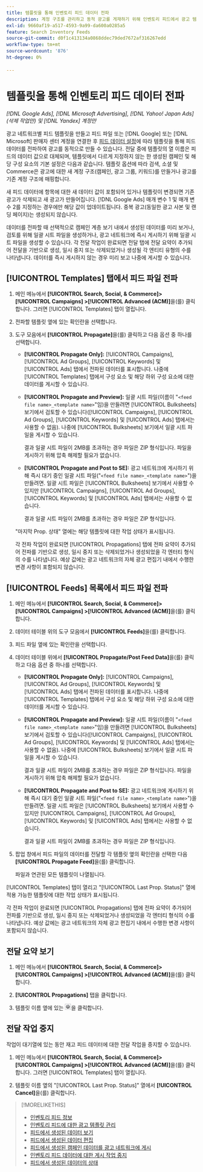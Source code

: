 ```yaml
---
title: 템플릿을 통해 인벤토리 피드 데이터 전파
description: 계정 구조를 관리하고 동적 광고를 게재하기 위해 인벤토리 피드에서 광고 템플릿을 통해 데이터를 전파하는 방법에 대해 알아봅니다.
exl-id: 9660af19-a517-4593-9a99-da600a0285a5
feature: Search Inventory Feeds
source-git-commit: d0f1c413134a0868ddec79ded7672af316267edd
workflow-type: tm+mt
source-wordcount: '876'
ht-degree: 0%

---
```


# 템플릿을 통해 인벤토리 피드 데이터 전파

*[!DNL Google Ads], [!DNL Microsoft Advertising], [!DNL Yahoo! Japan Ads]&#x200B;(삭제 작업만) 및 [!DNL Yandex] 계정만*

광고 네트워크별 피드 템플릿을 만들고 피드 파일 또는 [!DNL Google] 또는 [!DNL Microsoft] 판매자 센터 계정을 연결한 후 [피드 데이터 설정](feed-settings-manage.md)에 따라 템플릿을 통해 피드 데이터를 전파하여 광고를 동적으로 만들 수 있습니다. 전달 중에 템플릿의 열 이름은 피드의 데이터 값으로 대체되며, 템플릿에서 다르게 지정하지 않는 한 생성된 캠페인 및 해당 구성 요소의 기본 설정은 다음과 같습니다. 템플릿 옵션에 따라 검색, 소셜 및 Commerce은 광고에 대한 새 계정 구조(캠페인, 광고 그룹, 키워드)를 만들거나 광고를 기존 계정 구조에 매핑합니다.

새 피드 데이터에 항목에 대한 새 데이터 값이 포함되어 있거나 템플릿이 변경되면 기존 광고가 삭제되고 새 광고가 만들어집니다. [!DNL Google Ads] 매개 변수 1 및 매개 변수 2를 지정하는 경우에만 해당 값이 업데이트됩니다. 중복 광고(동일한 광고 사본 및 랜딩 페이지)는 생성되지 않습니다.

데이터를 전파할 때 선택적으로 캠페인 계층 보기 내에서 생성된 데이터를 미리 보거나, 검토를 위해 일괄 시트 파일을 생성하거나, 광고 네트워크에 즉시 게시하기 위해 일괄 시트 파일을 생성할 수 있습니다. 각 전달 작업이 완료되면 전달 탭에 전달 요약이 추가되어 전달을 기반으로 생성, 일시 중지 또는 삭제되었거나 생성될 각 엔티티 유형의 수를 나타냅니다. 데이터를 즉시 게시하지 않는 경우 미리 보고 나중에 게시할 수 있습니다.

## [!UICONTROL Templates] 탭에서 피드 파일 전파

1. 메인 메뉴에서 **[!UICONTROL Search, Social, & Commerce]> [!UICONTROL Campaigns] >[!UICONTROL Advanced (ACM)]**&#x200B;을(를) 클릭합니다. 그러면 [!UICONTROL Templates] 탭이 열립니다.

1. 전파할 템플릿 옆에 있는 확인란을 선택합니다.

1. 도구 모음에서 **[!UICONTROL Propagate]**&#x200B;을(를) 클릭하고 다음 옵션 중 하나를 선택합니다.

   * **[!UICONTROL Propagate Only]:** [!UICONTROL Campaigns], [!UICONTROL Ad Groups], [!UICONTROL Keywords] 및 [!UICONTROL Ads] 탭에서 전파된 데이터를 표시합니다. 나중에 [!UICONTROL Templates] 탭에서 구성 요소 및 해당 하위 구성 요소에 대한 데이터를 게시할 수 있습니다.

   * **[!UICONTROL Propagate and Preview]:** 일괄 시트 파일(이름이 &quot;`<feed file name>_<template name>`&quot;임)을 만들려면 [!UICONTROL Bulksheets] 보기에서 검토할 수 있습니다([!UICONTROL Campaigns], [!UICONTROL Ad Groups], [!UICONTROL Keywords] 및 [!UICONTROL Ads] 탭에서는 사용할 수 없음). 나중에 [!UICONTROL Bulksheets] 보기에서 일괄 시트 파일을 게시할 수 있습니다.

     결과 일괄 시트 파일이 2MB를 초과하는 경우 파일은 ZIP 형식입니다. 파일을 게시하기 위해 압축 해제할 필요가 없습니다.

   * **[!UICONTROL Propagate and Post to SE]:** 광고 네트워크에 게시하기 위해 즉시 대기 중인 일괄 시트 파일(&quot;`<feed file name>_<template name>`&quot;)을 만들려면. 일괄 시트 파일은 [!UICONTROL Bulksheets] 보기에서 사용할 수 있지만 [!UICONTROL Campaigns], [!UICONTROL Ad Groups], [!UICONTROL Keywords] 및 [!UICONTROL Ads] 탭에서는 사용할 수 없습니다.

     결과 일괄 시트 파일이 2MB를 초과하는 경우 파일은 ZIP 형식입니다.

   &quot;마지막 Prop. 상태&quot; 열에는 해당 템플릿에 대한 작업 상태가 표시됩니다.

   각 전파 작업이 완료되면 [!UICONTROL Propagations] 탭에 전파 요약이 추가되어 전파를 기반으로 생성, 일시 중지 또는 삭제되었거나 생성되었을 각 엔터티 형식의 수를 나타냅니다. 예상 값에는 광고 네트워크의 자체 광고 편집기 내에서 수행한 변경 사항이 포함되지 않습니다.

## [!UICONTROL Feeds] 목록에서 피드 파일 전파

1. 메인 메뉴에서 **[!UICONTROL Search, Social, & Commerce]> [!UICONTROL Campaigns] >[!UICONTROL Advanced (ACM)]**&#x200B;을(를) 클릭합니다.

1. 데이터 테이블 위의 도구 모음에서 **[!UICONTROL Feeds]**&#x200B;을(를) 클릭합니다.

1. 피드 파일 옆에 있는 확인란을 선택합니다.

1. 데이터 테이블 위에서 **[!UICONTROL Propagate/Post Feed Data]**&#x200B;을(를) 클릭하고 다음 옵션 중 하나를 선택합니다.

   * **[!UICONTROL Propagate Only]:** [!UICONTROL Campaigns], [!UICONTROL Ad Groups], [!UICONTROL Keywords] 및 [!UICONTROL Ads] 탭에서 전파된 데이터를 표시합니다. 나중에 [!UICONTROL Templates] 탭에서 구성 요소 및 해당 하위 구성 요소에 대한 데이터를 게시할 수 있습니다.

   * **[!UICONTROL Propagate and Preview]:** 일괄 시트 파일(이름이 &quot;`<feed file name>_<template name>`&quot;임)을 만들려면 [!UICONTROL Bulksheets] 보기에서 검토할 수 있습니다([!UICONTROL Campaigns], [!UICONTROL Ad Groups], [!UICONTROL Keywords] 및 [!UICONTROL Ads] 탭에서는 사용할 수 없음). 나중에 [!UICONTROL Bulksheets] 보기에서 일괄 시트 파일을 게시할 수 있습니다.

     결과 일괄 시트 파일이 2MB를 초과하는 경우 파일은 ZIP 형식입니다. 파일을 게시하기 위해 압축 해제할 필요가 없습니다.

   * **[!UICONTROL Propagate and Post to SE]:** 광고 네트워크에 게시하기 위해 즉시 대기 중인 일괄 시트 파일(&quot;`<feed file name>_<template name>`&quot;)을 만들려면. 일괄 시트 파일은 [!UICONTROL Bulksheets] 보기에서 사용할 수 있지만 [!UICONTROL Campaigns], [!UICONTROL Ad Groups], [!UICONTROL Keywords] 및 [!UICONTROL Ads] 탭에서는 사용할 수 없습니다.

     결과 일괄 시트 파일이 2MB를 초과하는 경우 파일은 ZIP 형식입니다.

1. 팝업 창에서 피드 파일의 데이터를 전달할 각 템플릿 옆의 확인란을 선택한 다음 **[!UICONTROL Propagate Feed]**&#x200B;을(를) 클릭합니다.

   파일과 연관된 모든 템플릿이 나열됩니다.

[!UICONTROL Templates] 탭이 열리고 &quot;[!UICONTROL Last Prop. Status]&quot; 열에 적용 가능한 템플릿에 대한 작업 상태가 표시됩니다.

각 전파 작업이 완료되면 [!UICONTROL Propagations] 탭에 전파 요약이 추가되어 전파를 기반으로 생성, 일시 중지 또는 삭제되었거나 생성되었을 각 엔터티 형식의 수를 나타냅니다. 예상 값에는 광고 네트워크의 자체 광고 편집기 내에서 수행한 변경 사항이 포함되지 않습니다.

## 전달 요약 보기

1. 메인 메뉴에서 **[!UICONTROL Search, Social, & Commerce]> [!UICONTROL Campaigns] >[!UICONTROL Advanced (ACM)]**&#x200B;을(를) 클릭합니다.

1. **[!UICONTROL Propagations]** 탭을 클릭합니다.

1. 템플릿 이름 옆에 있는 ![설정 보기/편집 아이콘](/help/search-social-commerce/assets/settings.png "설정 보기/편집 아이콘")을 클릭합니다.

## 전달 작업 중지

작업이 대기열에 있는 동안 재고 피드 데이터에 대한 전달 작업을 중지할 수 있습니다.

1. 메인 메뉴에서 **[!UICONTROL Search, Social, & Commerce]> [!UICONTROL Campaigns] >[!UICONTROL Advanced (ACM)]**&#x200B;을(를) 클릭합니다. 그러면 [!UICONTROL Templates] 탭이 열립니다.

1. 템플릿 이름 옆의 &quot;[!UICONTROL Last Prop. Status]&quot; 열에서 **[!UICONTROL Cancel]**&#x200B;을(를) 클릭합니다.

>[!MORELIKETHIS]
>
>* [인벤토리 피드 정보](inventory-feeds-about.md)
>* [인벤토리 피드에 대한 광고 템플릿 관리](/help/search-social-commerce/campaign-management/inventory-feeds/ad-templates/ad-template-manage.md)
>* [피드에서 생성된 데이터 보기](propagated-data-view.md)
>* [피드에서 생성된 데이터 편집](propagated-data-edit.md)
>* [피드에서 생성된 캠페인 데이터를 광고 네트워크에 게시](propagated-data-post.md)
>* [인벤토리 피드 데이터에 대한 게시 작업 중지](stop-job.md)
>* [피드에서 생성된 데이터의 상태](propagated-data-status.md)
